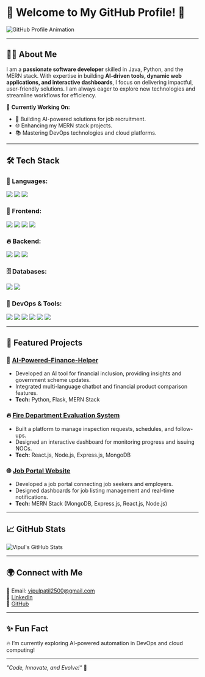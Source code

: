 # 🌟 Welcome to My GitHub Profile! 🚀

![GitHub Profile Animation](https://github.com/vipul-space23/vipul-space23/blob/main/banner.gif)

---

## 👨‍💻 About Me

I am a **passionate software developer** skilled in Java, Python, and the MERN stack. With expertise in building **AI-driven tools, dynamic web applications, and interactive dashboards**, I focus on delivering impactful, user-friendly solutions. I am always eager to explore new technologies and streamline workflows for efficiency.

🔭 **Currently Working On:**
- 🚀 Building AI-powered solutions for job recruitment.
- 🌐 Enhancing my MERN stack projects.
- 📚 Mastering DevOps technologies and cloud platforms.

---

## 🛠️ Tech Stack

### 🚀 Languages:
<p align="left">
  <img src="https://img.shields.io/badge/Java-ED8B00?style=for-the-badge&logo=java&logoColor=white"/>
  <img src="https://img.shields.io/badge/Python-3776AB?style=for-the-badge&logo=python&logoColor=white"/>
  <img src="https://img.shields.io/badge/JavaScript-F7DF1E?style=for-the-badge&logo=javascript&logoColor=black"/>
</p>

### 🎨 Frontend:
<p align="left">
  <img src="https://img.shields.io/badge/React-61DAFB?style=for-the-badge&logo=react&logoColor=black"/>
  <img src="https://img.shields.io/badge/HTML-E34F26?style=for-the-badge&logo=html5&logoColor=white"/>
  <img src="https://img.shields.io/badge/CSS-1572B6?style=for-the-badge&logo=css3&logoColor=white"/>
  <img src="https://img.shields.io/badge/Tailwind_CSS-38B2AC?style=for-the-badge&logo=tailwind-css&logoColor=white"/>
</p>

### 🔥 Backend:
<p align="left">
  <img src="https://img.shields.io/badge/Node.js-339933?style=for-the-badge&logo=node.js&logoColor=white"/>
  <img src="https://img.shields.io/badge/Express.js-000000?style=for-the-badge&logo=express&logoColor=white"/>
  <img src="https://img.shields.io/badge/Flask-000000?style=for-the-badge&logo=flask&logoColor=white"/>
</p>

### 🗄️ Databases:
<p align="left">
  <img src="https://img.shields.io/badge/MySQL-4479A1?style=for-the-badge&logo=mysql&logoColor=white"/>
  <img src="https://img.shields.io/badge/MongoDB-47A248?style=for-the-badge&logo=mongodb&logoColor=white"/>
</p>

### 🚀 DevOps & Tools:
<p align="left">
  <img src="https://img.shields.io/badge/Docker-2496ED?style=for-the-badge&logo=docker&logoColor=white"/>
  <img src="https://img.shields.io/badge/Kubernetes-326CE5?style=for-the-badge&logo=kubernetes&logoColor=white"/>
  <img src="https://img.shields.io/badge/Terraform-623CE4?style=for-the-badge&logo=terraform&logoColor=white"/>
  <img src="https://img.shields.io/badge/AWS-FF9900?style=for-the-badge&logo=amazonaws&logoColor=white"/>
  <img src="https://img.shields.io/badge/Azure-0078D4?style=for-the-badge&logo=microsoftazure&logoColor=white"/>
  <img src="https://img.shields.io/badge/Git-F05032?style=for-the-badge&logo=git&logoColor=white"/>
</p>

---

## 📌 Featured Projects

### 🚀 [AI-Powered-Finance-Helper](https://github.com/vipul-space23/AI-Powered-Finance-Helper)
- Developed an AI tool for financial inclusion, providing insights and government scheme updates.
- Integrated multi-language chatbot and financial product comparison features.
- **Tech:** Python, Flask, MERN Stack

### 🔥 [Fire Department Evaluation System](https://github.com/vipul-space23/Fire-Department-Evaluation-Software.git)
- Built a platform to manage inspection requests, schedules, and follow-ups.
- Designed an interactive dashboard for monitoring progress and issuing NOCs.
- **Tech:** React.js, Node.js, Express.js, MongoDB

### 🌐 [Job Portal Website](https://github.com/vipul-space23/JobVoyage-JOB-PORTAL-WEBSITE.git)
- Developed a job portal connecting job seekers and employers.
- Designed dashboards for job listing management and real-time notifications.
- **Tech:** MERN Stack (MongoDB, Express.js, React.js, Node.js)

---

## 📈 GitHub Stats

![Vipul's GitHub Stats](https://github-readme-stats.vercel.app/api?username=vipul-space23&show_icons=true&theme=radical)

---

## 🌍 Connect with Me

📩 Email: [vipulpatil2500@gmail.com](mailto:vipulpatil2500@gmail.com)  
💼 [LinkedIn](https://www.linkedin.com/in/vipul-space23)  
📂 [GitHub](https://github.com/vipul-space23)

---

## ✨ Fun Fact

🔥 I’m currently exploring AI-powered automation in DevOps and cloud computing!

---

_"Code, Innovate, and Evolve!"_ 🚀
